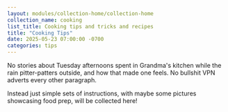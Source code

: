 ```yaml
---
layout: modules/collection-home/collection-home
collection_name: cooking
list_title: Cooking tips and tricks and recipes
title: "Cooking Tips"
date: 2025-05-23 07:00:00 -0700
categories: tips
---
```



No stories about Tuesday afternoons spent in Grandma's kitchen while the rain
pitter-patters outside, and how that made one feels.  No bullshit VPN adverts
every other paragraph.

Instead just simple sets of instructions, with maybe some pictures showcasing
food prep, will be collected here!

